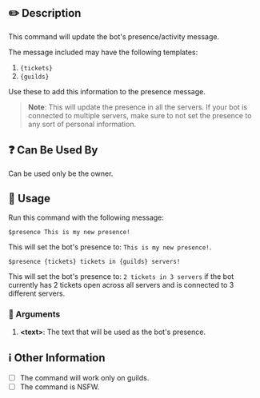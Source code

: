 ## :pencil2: Description

This command will update the bot's presence/activity message.

The message included may have the following templates:

1. `{tickets}`
2. `{guilds}`

Use these to add this information to the presence message.

> **Note**: This will update the presence in all the servers. If your bot is connected to multiple servers, make sure to not set the presence to any sort of personal information.

## :question: Can Be Used By

Can be used only be the owner.

## :balloon: Usage

Run this command with the following message:

``` text
$presence This is my new presence!
```

This will set the bot's presence to: `This is my new presence!`.

``` text
$presence {tickets} tickets in {guilds} servers!
```

This will set the bot's presence to: `2 tickets in 3 servers` if the bot currently has 2 tickets open across all servers and is connected to 3 different servers.

### :pushpin: Arguments

1. **\<text\>**: The text that will be used as the bot's presence.

## :information_source: Other Information

* [ ] The command will work only on guilds.
* [ ] The command is NSFW.
